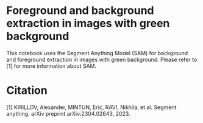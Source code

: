 # Foreground and background extraction in images with green background
This notebook uses the Segment Anything Model (SAM) for background and foreground extraction in images with green background. Please refer to [1] for more information about SAM.
# Citation
[1] KIRILLOV, Alexander, MINTUN, Eric, RAVI, Nikhila, et al. Segment anything. arXiv preprint arXiv:2304.02643, 2023.
